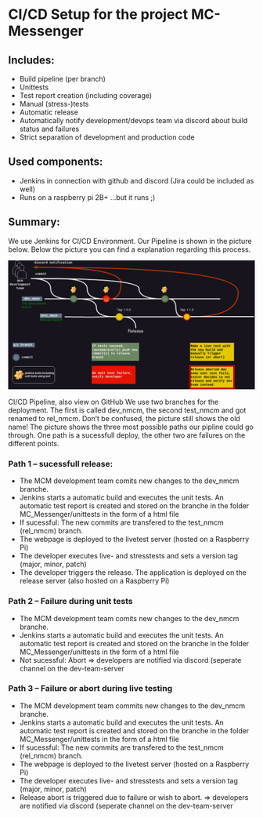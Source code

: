 # CI/CD Setup for the project MC-Messenger
## Includes:
- Build pipeline (per branch)
- Unittests
- Test report creation (including coverage)
- Manual (stress-)tests
- Automatic release 
- Automatically notify development/devops team via discord about build status and failures 
- Strict separation of development and production code

## Used components:
- Jenkins in connection with github and discord (Jira could be included as well)
- Runs on a raspberry pi 2B+ ...but it runs ;)

## Summary:
We use Jenkins for CI/CD Environment. Our Pipeline is shown in the picture below. Below the picture you can find a explanation regarding this process.

![OUCD](/docs/CI_CD/git_jenkins_CI_CD_workflow.jpg)

CI/CD Pipeline, also view on GitHub
We use two branches for the deployment. The first is called dev_nmcm, the second test_nmcm and got renamed to rel_nmcm. Don’t be confused, the picture still shows the old name!
The picture shows the three most possible paths our pipline could go through. One path is a sucessfull deploy, the other two are failures on the different points.

### Path 1 – sucessfull release:

- The MCM development team comits new changes to the dev_nmcm branche.
- Jenkins starts a automatic build and executes the unit tests. An automatic test report is created and stored on the branche in the folder MC_Messenger/unittests in the form of a html file
- If sucessful: The new commits are transfered to the test_nmcm (rel_nmcm) branch.
- The webpage is deployed to the livetest server (hosted on a Raspberry Pi)
- The developer executes live- and stresstests and sets a version tag (major, minor, patch)
- The developer triggers the release. The application is deployed on the release server (also hosted on a Raspberry Pi)

### Path 2 – Failure during unit tests

- The MCM development team comits new changes to the dev_nmcm branche.
- Jenkins starts a automatic build and executes the unit tests. An automatic test report is created and stored on the branche in the folder MC_Messenger/unittests in the form of a html file
- Not sucessful: Abort => developers are notified via discord (seperate channel on the dev-team-server

### Path 3 – Failure or abort during live testing

- The MCM development team commits new changes to the dev_nmcm branche.
- Jenkins starts a automatic build and executes the unit tests. An automatic test report is created and stored on the branche in the folder MC_Messenger/unittests in the form of a html file
- If sucessful: The new commits are transfered to the test_nmcm (rel_nmcm) branch.
- The webpage is deployed to the livetest server (hosted on a Raspberry Pi)
- The developer executes live- and stresstests and sets a version tag (major, minor, patch)
- Release abort is triggered due to failure or wish to abort. => developers are notified via discord (seperate channel on the dev-team-server
